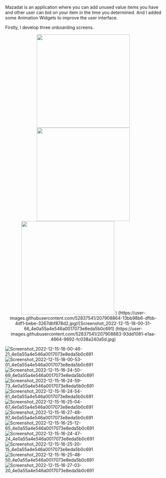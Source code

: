 Mazadat is an application where you can add unused value items you have and other user can bid on your item in the time
you determined. And I added some Animation Widgets to improve the user interface.
 
Firstly, I develop three onboarding screens.

<p align="center"> 

<img src="https://user-images.githubusercontent.com/52837541/207908839-21e4f350-0ea1-47cc-81b8-1608ff38d3f5.jpg" width="300">
<img src="https://user-images.githubusercontent.com/52837541/207908864-13bb98b6-dfbb-4df1-bebe-3267dbf878d2.jpg" width="300">
<img src="https://user-images.githubusercontent.com/52837541/207908883-93dd1081-e1aa-4664-9692-fc038a240a5d.jpg" width="300">
) 
(https://user-images.githubusercontent.com/52837541/207908864-13bb98b6-dfbb-4df1-bebe-3267dbf878d2.jpg)![Screenshot_2022-12-15-18-00-31-66_4e0a55a4e546a0017073e8eda5b0c691]
(https://user-images.githubusercontent.com/52837541/207908883-93dd1081-e1aa-4664-9692-fc038a240a5d.jpg)
</p>


![Screenshot_2022-12-15-18-00-46-21_4e0a55a4e546a0017073e8eda5b0c691](https://user-images.githubusercontent.com/52837541/207908958-7fb87a31-cd4b-4ff7-97ff-729bfecba1d7.jpg)
![Screenshot_2022-12-15-18-00-53-01_4e0a55a4e546a0017073e8eda5b0c691](https://user-images.githubusercontent.com/52837541/207908969-46bc2a62-0729-4b6e-bb14-154b97cbc4dd.jpg)
![Screenshot_2022-12-15-16-24-50-69_4e0a55a4e546a0017073e8eda5b0c691](https://user-images.githubusercontent.com/52837541/207908993-f5283579-2922-4408-9761-1f1d0232e1be.jpg)
![Screenshot_2022-12-15-16-24-59-73_4e0a55a4e546a0017073e8eda5b0c691](https://user-images.githubusercontent.com/52837541/207909009-129808c8-a012-4262-a51b-a4f73c3a3355.jpg)
![Screenshot_2022-12-15-16-24-54-61_4e0a55a4e546a0017073e8eda5b0c691](https://user-images.githubusercontent.com/52837541/207909023-b1d3f63f-ed8f-4488-8d59-be00ac720d83.jpg)
![Screenshot_2022-12-15-16-25-04-67_4e0a55a4e546a0017073e8eda5b0c691](https://user-images.githubusercontent.com/52837541/207909055-38ff59b1-28f6-419a-b071-7204e9bc3d23.jpg)
![Screenshot_2022-12-15-16-27-48-97_4e0a55a4e546a0017073e8eda5b0c691](https://user-images.githubusercontent.com/52837541/207909074-cb511d00-d1a3-402d-a650-266da1bd3784.jpg)
![Screenshot_2022-12-15-16-25-12-65_4e0a55a4e546a0017073e8eda5b0c691](https://user-images.githubusercontent.com/52837541/207909098-c966f711-260c-47b2-a788-130cf634ea11.jpg)
![Screenshot_2022-12-15-16-24-47-24_4e0a55a4e546a0017073e8eda5b0c691](https://user-images.githubusercontent.com/52837541/207909171-647718fc-d50b-4642-bc9f-39553496b672.jpg)
![Screenshot_2022-12-15-16-25-20-15_4e0a55a4e546a0017073e8eda5b0c691](https://user-images.githubusercontent.com/52837541/207909178-e1f3a32f-1ac1-4ec9-ba2b-45986bec2ace.jpg)
![Screenshot_2022-12-15-16-25-48-50_4e0a55a4e546a0017073e8eda5b0c691](https://user-images.githubusercontent.com/52837541/207909272-9ea94d0d-8f0e-419b-a863-5855b3ff13c7.jpg)
![Screenshot_2022-12-15-16-27-03-20_4e0a55a4e546a0017073e8eda5b0c691](https://user-images.githubusercontent.com/52837541/207909333-b46af61b-fef8-436e-b2dd-8e33f9975479.jpg)
